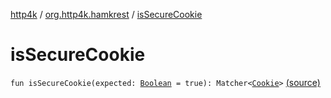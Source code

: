 [http4k](../index.md) / [org.http4k.hamkrest](index.md) / [isSecureCookie](./is-secure-cookie.md)

# isSecureCookie

`fun isSecureCookie(expected: `[`Boolean`](https://kotlinlang.org/api/latest/jvm/stdlib/kotlin/-boolean/index.html)` = true): Matcher<`[`Cookie`](../org.http4k.core.cookie/-cookie/index.md)`>` [(source)](https://github.com/http4k/http4k/blob/master/http4k-testing-hamkrest/src/main/kotlin/org/http4k/hamkrest/cookie.kt#L24)
